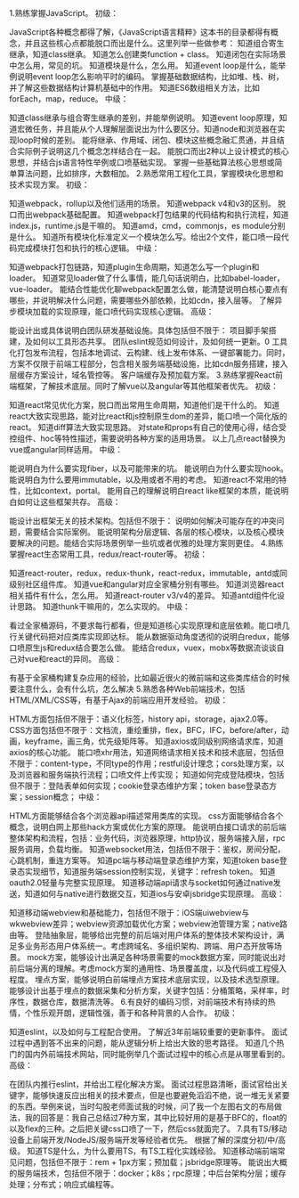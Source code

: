 1.熟练掌握JavaScript。
初级：

JavaScript各种概念都得了解，《JavaScript语言精粹》这本书的目录都得有概念，并且这些核心点都能脱口而出是什么。这里列举一些做参考：
知道组合寄生继承，知道class继承。
知道怎么创建类function + class。
知道闭包在实际场景中怎么用，常见的坑。
知道模块是什么，怎么用。
知道event loop是什么，能举例说明event loop怎么影响平时的编码。
掌握基础数据结构，比如堆、栈、树，并了解这些数据结构计算机基础中的作用。
知道ES6数组相关方法，比如forEach，map，reduce。
中级：

知道class继承与组合寄生继承的差别，并能举例说明。
知道event loop原理，知道宏微任务，并且能从个人理解层面说出为什么要区分。知道node和浏览器在实现loop时候的差别。
能将继承、作用域、闭包、模块这些概念融汇贯通，并且结合实际例子说明这几个概念怎样结合在一起。
能脱口而出2种以上设计模式的核心思想，并结合js语言特性举例或口喷基础实现。
掌握一些基础算法核心思想或简单算法问题，比如排序，大数相加。
2.熟悉常用工程化工具，掌握模块化思想和技术实现方案。
初级：

知道webpack，rollup以及他们适用的场景。
知道webpack v4和v3的区别。
脱口而出webpack基础配置。
知道webpack打包结果的代码结构和执行流程，知道index.js，runtime.js是干嘛的。
知道amd，cmd，commonjs，es module分别是什么。
知道所有模块化标准定义一个模块怎么写。给出2个文件，能口喷一段代码完成模块打包和执行的核心逻辑。
中级：

知道webpack打包链路，知道plugin生命周期，知道怎么写一个plugin和loader。
知道常见loader做了什么事情，能几句话说明白，比如babel-loader，vue-loader。
能结合性能优化聊webpack配置怎么做，能清楚说明白核心要点有哪些，并说明解决什么问题，需要哪些外部依赖，比如cdn，接入层等。
了解异步模块加载的实现原理，能口喷代码实现核心逻辑。
高级：

能设计出或具体说明白团队研发基础设施。具体包括但不限于：
项目脚手架搭建，及如何以工具形态共享。
团队eslint规范如何设计，及如何统一更新。0
工具化打包发布流程，包括本地调试、云构建、线上发布体系、一键部署能力。同时，方案不仅限于前端工程部分，包含相关服务端基础设施，比如cdn服务搭建，接入层缓存方案设计，域名管控等。
客户端缓存及预加载方案。
3.熟练掌握React前端框架，了解技术底层。同时了解vue以及angular等其他框架者优先。
初级：

知道react常见优化方案，脱口而出常用生命周期，知道他们是干什么的。
知道react大致实现思路，能对比react和js控制原生dom的差异，能口喷一个简化版的react。
知道diff算法大致实现思路。
对state和props有自己的使用心得，结合受控组件、hoc等特性描述，需要说明各种方案的适用场景。
以上几点react替换为vue或angular同样适用。
中级：

能说明白为什么要实现fiber，以及可能带来的坑。
能说明白为什么要实现hook。
能说明白为什么要用immutable，以及用或者不用的考虑。
知道react不常用的特性，比如context，portal。
能用自己的理解说明白react like框架的本质，能说明白如何让这些框架共存。
高级：

能设计出框架无关的技术架构。包括但不限于：
说明如何解决可能存在的冲突问题，需要结合实际案例。
能说明架构分层逻辑、各层的核心模块，以及核心模块要解决的问题。能结合实际场景例举一些坑或者优雅的处理方案则更佳。
4.熟练掌握react生态常用工具，redux/react-router等。
初级：

知道react-router，redux，redux-thunk，react-redux，immutable，antd或同级别社区组件库。
知道vue和angular对应全家桶分别有哪些。
知道浏览器react相关插件有什么，怎么用。
知道react-router v3/v4的差异。
知道antd组件化设计思路。
知道thunk干嘛用的，怎么实现的。
中级：

看过全家桶源码，不要求每行都看，但是知道核心实现原理和底层依赖。能口喷几行关键代码把对应类库实现即达标。
能从数据驱动角度透彻的说明白redux，能够口喷原生js和redux结合要怎么做。
能结合redux，vuex，mobx等数据流谈谈自己对vue和react的异同。
高级：

有基于全家桶构建复杂应用的经验，比如最近很火的微前端和这些类库结合的时候要注意什么，会有什么坑，怎么解决
5.熟悉各种Web前端技术，包括HTML/XML/CSS等，有基于Ajax的前端应用开发经验。
初级：

HTML方面包括但不限于：语义化标签，history api，storage，ajax2.0等。
CSS方面包括但不限于：文档流，重绘重排，flex，BFC，IFC，before/after，动画，keyframe，画三角，优先级矩阵等。
知道axios或同级别网络请求库，知道axios的核心功能。
能口喷xhr用法，知道网络请求相关技术和技术底层，包括但不限于：content-type，不同type的作用；restful设计理念；cors处理方案，以及浏览器和服务端执行流程；口喷文件上传实现；
知道如何完成登陆模块，包括但不限于：登陆表单如何实现；cookie登录态维护方案；token base登录态方案；session概念；
中级：

HTML方面能够结合各个浏览器api描述常用类库的实现。
css方面能够结合各个概念，说明白网上那些hack方案或优化方案的原理。
能说明白接口请求的前后端整体架构和流程，包括：业务代码，浏览器原理，http协议，服务端接入层，rpc服务调用，负载均衡。
知道websocket用法，包括但不限于：鉴权，房间分配，心跳机制，重连方案等。
知道pc端与移动端登录态维护方案，知道token base登录态实现细节，知道服务端session控制实现，关键字：refresh token。
知道oauth2.0轻量与完整实现原理。
知道移动端api请求与socket如何通过native发送，知道如何与native进行数据交互，知道ios与安卓jsbridge实现原理。
高级：

知道移动端webview和基础能力，包括但不限于：iOS端uiwebview与wkwebview差异；webview资源加载优化方案；webview池管理方案；native路由等。
登陆抽象层，能够给出完整的前后端对用户体系的整体技术架构设计，满足多业务形态用户体系统一。考虑跨域名、多组织架构、跨端、用户态开放等场景。
mock方案，能够设计出满足各种场景需要的mock数据方案，同时能说出对前后端分离的理解。考虑mock方案的通用性、场景覆盖度，以及代码或工程侵入程度。
埋点方案，能够说明白前端埋点方案技术底层实现，以及技术选型原理。能够设计出基于埋点的数据采集和分析方案，关键字包括：分桶策略，采样率，时序性，数据仓库，数据清洗等。
6.有良好的编码习惯，对前端技术有持续的热情，个性乐观开朗，逻辑性强，善于和各种背景的人合作。
初级：

知道eslint，以及如何与工程配合使用。
了解近3年前端较重要的更新事件。
面试过程中遇到答不出来的问题，能从逻辑分析上给出大致的思考路径。
知道几个热门的国内外前端技术网站，同时能例举几个面试过程中的核心点是从哪里看到的。
高级：

在团队内推行eslint，并给出工程化解决方案。
面试过程思路清晰，面试官给出关键字，能够快速反应出相关的技术要点，但是也要避免滔滔不绝，说一堆无关紧要的东西。举例来说，当时勾股老师面试我的时候，问了我一个左图右文的布局做法，我的回答是：我自己总结过7种方案，其中比较好用的是基于BFC的，float的以及flex的三种。之后把关键css口喷了一下，然后css就面完了。
7.具有TS/移动设备上前端开发/NodeJS/服务端开发等经验者优先。
根据了解的深度分初/中/高级。
知道TS是什么，为什么要用TS，有TS工程化实践经验。
知道移动端前端常见问题，包括但不限于：rem + 1px方案；预加载；jsbridge原理等。
能说出大概的服务端技术，包括但不限于：docker；k8s；rpc原理；中后台架构分层；缓存处理；分布式；响应式编程等。